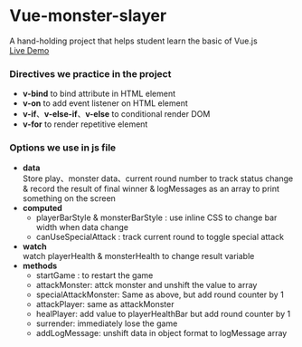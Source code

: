 # Vue-monster-slayer
A hand-holding project that helps student learn the basic of Vue.js <br>
[Live Demo](https://moonydog12.github.io/Vue-monster-slayer/)
### Directives we practice in the project 
* **v-bind** to bind attribute in HTML element
* **v-on** to add event listener on HTML element
* **v-if**、**v-else-if**、**v-else** to conditional render DOM
* **v-for** to render repetitive element

### Options we use in js file
* **data**<br>
Store play、monster data、current round number to track status change
& record the result of final winner
& logMessages as an array to print something on the screen
* **computed**
    * playerBarStyle & monsterBarStyle : use inline CSS to change bar width when data change
    * canUseSpecialAttack : track current round to toggle special attack
* **watch**<br>
watch playerHealth & monsterHealth to change result variable
* **methods**
    * startGame : to restart the game
    * attackMonster: attck monster and unshift the value to array
    * specialAttackMonster: Same as above, but add round counter by 1
    * attackPlayer: same as attackMonster
    * healPlayer: add value to playerHealthBar but add round counter by 1
    * surrender: immediately lose the game
    * addLogMessage: unshift data in object format to logMessage array 
